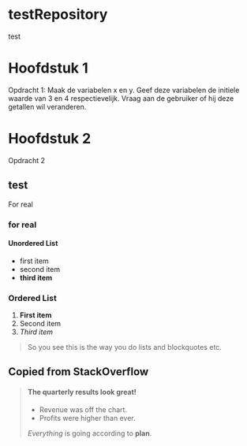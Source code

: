 # testRepository
 test

# Hoofdstuk 1
Opdracht 1: Maak de variabelen x en y. Geef deze variabelen de initiele waarde van 3 en 4 respectievelijk. Vraag aan de gebruiker of hij deze getallen wil veranderen.

# Hoofdstuk 2
Opdracht 2

## test
For real

### for real

#### Unordered List
- first item
- second item
- **third item**

### Ordered List 
1. __First item__
2. Second item
3. *Third item*

> So you see this is the way you do lists and blockquotes etc.

## Copied from StackOverflow
> #### The quarterly results look great!
>
> - Revenue was off the chart.
> - Profits were higher than ever.
>
>  *Everything* is going according to **plan**.